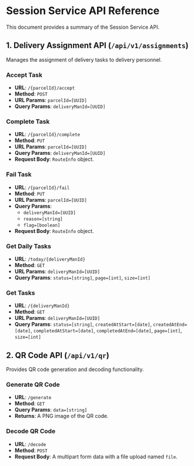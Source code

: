 # Session Service API Reference

This document provides a summary of the Session Service API.

## 1. Delivery Assignment API (`/api/v1/assignments`)

Manages the assignment of delivery tasks to delivery personnel.

### Accept Task

*   **URL**: `/{parcelId}/accept`
*   **Method**: `POST`
*   **URL Params**: `parcelId=[UUID]`
*   **Query Params**: `deliveryManId=[UUID]`

### Complete Task

*   **URL**: `/{parcelId}/complete`
*   **Method**: `PUT`
*   **URL Params**: `parcelId=[UUID]`
*   **Query Params**: `deliveryManId=[UUID]`
*   **Request Body**: `RouteInfo` object.

### Fail Task

*   **URL**: `/{parcelId}/fail`
*   **Method**: `PUT`
*   **URL Params**: `parcelId=[UUID]`
*   **Query Params**:
    *   `deliveryManId=[UUID]`
    *   `reason=[string]`
    *   `flag=[boolean]`
*   **Request Body**: `RouteInfo` object.

### Get Daily Tasks

*   **URL**: `/today/{deliveryManId}`
*   **Method**: `GET`
*   **URL Params**: `deliveryManId=[UUID]`
*   **Query Params**: `status=[string]`, `page=[int]`, `size=[int]`

### Get Tasks

*   **URL**: `/{deliveryManId}`
*   **Method**: `GET`
*   **URL Params**: `deliveryManId=[UUID]`
*   **Query Params**: `status=[string]`, `createdAtStart=[date]`, `createdAtEnd=[date]`, `completedAtStart=[date]`, `completedAtEnd=[date]`, `page=[int]`, `size=[int]`

## 2. QR Code API (`/api/v1/qr`)

Provides QR code generation and decoding functionality.

### Generate QR Code

*   **URL**: `/generate`
*   **Method**: `GET`
*   **Query Params**: `data=[string]`
*   **Returns**: A PNG image of the QR code.

### Decode QR Code

*   **URL**: `/decode`
*   **Method**: `POST`
*   **Request Body**: A multipart form data with a file upload named `file`.
